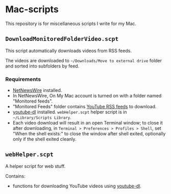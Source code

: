 # Mac-scripts

This repository is for miscellaneous scripts I write for my Mac.

## `DownloadMonitoredFolderVideo.scpt`

This script automatically downloads videos from RSS feeds.

The videos are downloaded to `~/Downloads/Move to external drive` folder and sorted into subfolders by feed.

### Requirements

- [NetNewsWire](https://ranchero.com/netnewswire/) installed.
- In NetNewsWire, On My Mac account is turned on with a folder named "Monitored feeds".
- "Monitored Feeds" folder contains [YouTube RSS feeds](https://support.google.com/youtube/answer/6224202) to download.
- [youtube-dl](https://youtube-dl.org) installed.
`webHelper.scpt` helper script is in `~/Library/Scripts Library`.
- Each video download will result in an open Terminal window; to close it after downloading, in `Terminal > Preferences > Profiles > Shell`, set "When the shell exists:" to close the window after shell exited, optionally only if the shell exited cleanly.

## `webHelper.scpt`

A helper script for web stuff.

Contains: 

- functions for downloading YouTube videos using [youtube-dl](https://youtube-dl.org).